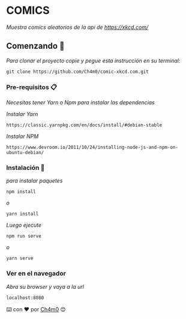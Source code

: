 # COMICS

_Muestra comics aleatorios de la api de https://xkcd.com/_

## Comenzando 🚀

_Para clonar el proyecto copie y pegue esta instrucción en su terminal:_

```
git clone https://github.com/Ch4m0/comic-xkcd.com.git
```

### Pre-requisitos 📋

_Necesitas tener Yarn o Npm para instalar las dependencias_

_Instalar Yarn_

```
https://classic.yarnpkg.com/en/docs/install/#debian-stable
```

_Instalar NPM_

```
https://www.devroom.io/2011/10/24/installing-node-js-and-npm-on-ubuntu-debian/
```

### Instalación 🔧

_para instalar paquetes_

```
npm install
```

_o_

```
yarn install
```

_Luego ejecute_

```
npm run serve
```

_o_

```
yarn serve
```

### Ver en el navegador

_Abra su browser y vaya a la url_

```
localhost:8080
```

⌨️ con ❤️ por [Ch4m0](https://github.com/Ch4m0) 😊
